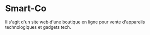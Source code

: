 # Smart-Co
Il s'agit d'un site web d'une boutique en ligne pour vente d'appareils technologiques et gadgets tech.
